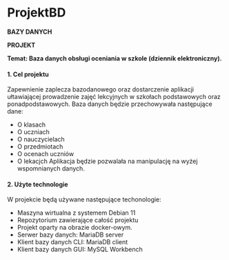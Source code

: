 # ProjektBD

**BAZY DANYCH**

**PROJEKT**

**Temat: Baza danych obsługi oceniania w szkole (dziennik elektroniczny).**

#### 1. Cel projektu
Zapewnienie zaplecza bazodanowego oraz dostarczenie aplikacji ułtawiającej prowadzenie zajęć lekcyjnych w szkołach podstawowych oraz ponadpodstawowych.
 Baza danych będzie przechowywała następujące dane:
  - O klasach
  - O uczniach
  - O nauczycielach
  - O przedmiotach
  - O ocenach uczniów
  - O lekacjch
Aplikacja będzie pozwalała na manipulację na wyżej wspomnianych danych.

#### 2. Użyte technologie
W projekcie będą używane następujące techonologie:
   - Maszyna wirtualna z systemem Debian 11
   - Repozytorium zawierające całość projektu
   - Projekt oparty na obrazie docker-owym.
   - Serwer bazy danych: MariaDB server
   - Klient bazy danych CLI: MariaDB client
   - Klient bazy danych GUI: MySQL Workbench

